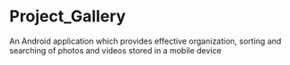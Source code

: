 # Project_Gallery

An Android application which provides effective organization, sorting and searching of photos and videos stored in a mobile device
